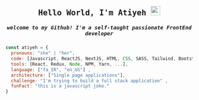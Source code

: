 
<h2 align="center"><samp> Hello World, I'm Atiyeh  <img width="25px" src="https://c.tenor.com/nebZyl8oN7IAAAAj/wave-hello.gif"/></samp></h2>
<h5  align="center"> <samp>welcome to my Github! I'm a self-taught passionate FrontEnd developer </samp></h5>



```javascript
const atiyeh = {
  pronouns: "she" | "her",
  code: [Javascript, ReactJS, NextJS, HTML, CSS, SASS, Tailwind, Bootstrap],
  tools: [React, Redux, Node, NPM, Yarn, ...],
  language: ["fa_IR", "en_US"] ,
  architecture: ["Single page applications"],
  challenge: "I'm trying to build a full stack application" ,
  funFact: "this is a javascript joke."
}
```

